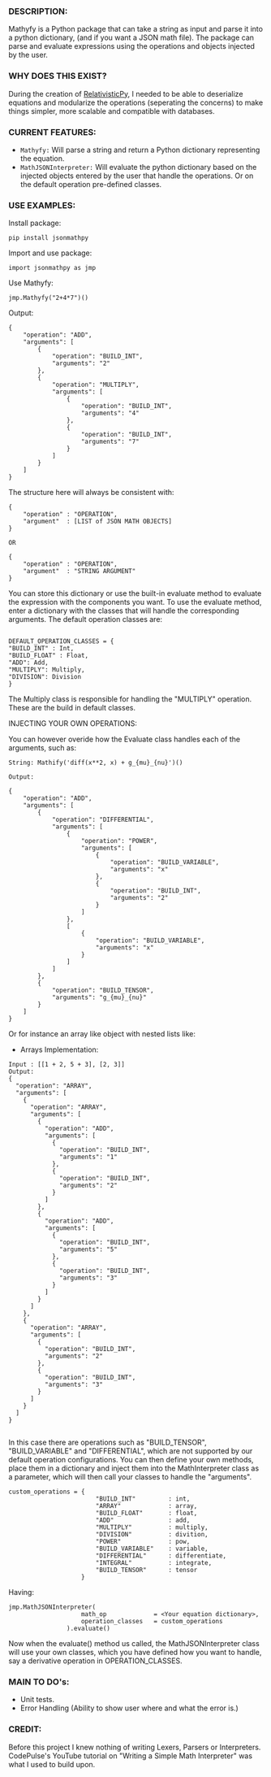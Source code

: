 ### DESCRIPTION:

Mathyfy is a Python package that can take a string as input and parse it into a python dictionary, (and if you want a JSON math file). The package can parse and evaluate expressions using the operations and objects injected by the user.

### WHY DOES THIS EXIST?

During the creation of [RelativisticPy](https://github.com/cottrellashley/relativisticpy), I needed to be able to deserialize equations and modularize the operations (seperating the concerns) to make things simpler, more scalable and compatible with databases.

### CURRENT FEATURES:

- `Mathyfy:` Will parse a string and return a Python dictionary representing the equation.
- `MathJSONInterpreter:` Will evaluate the python dictionary based on the injected objects entered by the user that handle the operations. Or on the default operation pre-defined classes.

### USE EXAMPLES:

Install package:
```
pip install jsonmathpy
```

Import and use package:

```
import jsonmathpy as jmp
```

Use Mathyfy:

```
jmp.Mathyfy("2+4*7")()
```
Output:
```
{
    "operation": "ADD",
    "arguments": [
        {
            "operation": "BUILD_INT",
            "arguments": "2"
        },
        {
            "operation": "MULTIPLY",
            "arguments": [
                {
                    "operation": "BUILD_INT",
                    "arguments": "4"
                },
                {
                    "operation": "BUILD_INT",
                    "arguments": "7"
                }
            ]
        }
    ]
}
```
The structure here will always be consistent with:
```
{
    "operation" : "OPERATION",
    "argument"  : [LIST of JSON MATH OBJECTS]
}

OR 

{
    "operation" : "OPERATION",
    "argument"  : "STRING ARGUMENT"
}
```
You can store this dictionary or use the built-in evaluate method to evaluate the expression with the components you want. To use the evaluate method, enter a dictionary with the classes that will handle the corresponding arguments. The default operation classes are:
```

DEFAULT_OPERATION_CLASSES = {
"BUILD_INT" : Int,
"BUILD_FLOAT" : Float,
"ADD": Add,
"MULTIPLY": Multiply,
"DIVISION": Division
}
```
The Multiply class is responsible for handling the "MULTIPLY" operation. These are the build in default classes.

INJECTING YOUR OWN OPERATIONS:

You can however overide how the Evaluate class handles each of the arguments, such as:
```
String: Mathify('diff(x**2, x) + g_{mu}_{nu}')()
```
```
Output:

{
    "operation": "ADD",
    "arguments": [
        {
            "operation": "DIFFERENTIAL",
            "arguments": [
                {
                    "operation": "POWER",
                    "arguments": [
                        {
                            "operation": "BUILD_VARIABLE",
                            "arguments": "x"
                        },
                        {
                            "operation": "BUILD_INT",
                            "arguments": "2"
                        }
                    ]
                },
                [
                    {
                        "operation": "BUILD_VARIABLE",
                        "arguments": "x"
                    }
                ]
            ]
        },
        {
            "operation": "BUILD_TENSOR",
            "arguments": "g_{mu}_{nu}"
        }
    ]
}
```

Or for instance an array like object with nested lists like:

- Arrays Implementation:

```
Input : [[1 + 2, 5 + 3], [2, 3]]
Output:
{
  "operation": "ARRAY",
  "arguments": [
    {
      "operation": "ARRAY",
      "arguments": [
        {
          "operation": "ADD",
          "arguments": [
            {
              "operation": "BUILD_INT",
              "arguments": "1"
            },
            {
              "operation": "BUILD_INT",
              "arguments": "2"
            }
          ]
        },
        {
          "operation": "ADD",
          "arguments": [
            {
              "operation": "BUILD_INT",
              "arguments": "5"
            },
            {
              "operation": "BUILD_INT",
              "arguments": "3"
            }
          ]
        }
      ]
    },
    {
      "operation": "ARRAY",
      "arguments": [
        {
          "operation": "BUILD_INT",
          "arguments": "2"
        },
        {
          "operation": "BUILD_INT",
          "arguments": "3"
        }
      ]
    }
  ]
}


```

In this case there are operations such as "BUILD_TENSOR", "BUILD_VARIABLE" and "DIFFERENTIAL", which are not supported by our default operation configurations. You can then define your own methods, place them in a dictionary and inject them into the MathInterpreter class as a parameter, which will then call your classes to handle the "arguments".
```
custom_operations = {
                        "BUILD_INT"         : int,
                        "ARRAY"             : array,
                        "BUILD_FLOAT"       : float,
                        "ADD"               : add,
                        "MULTIPLY"          : multiply,
                        "DIVISION"          : divition,
                        "POWER"             : pow,
                        "BUILD_VARIABLE"    : variable,
                        "DIFFERENTIAL"      : differentiate,
                        "INTEGRAL"          : integrate,
                        "BUILD_TENSOR"      : tensor
                    }
```

Having:

```
jmp.MathJSONInterpreter(
                    math_op             = <Your equation dictionary>, 
                    operation_classes   = custom_operations
                ).evaluate()
```

Now when the evaluate() method us called, the MathJSONInterpreter class will use your own classes, which you have defined how you want to handle, say a derivative operation in OPERATION_CLASSES.

### MAIN TO DO's:

- Unit tests.
- Error Handling (Ability to show user where and what the error is.)

### CREDIT:

Before this project I knew nothing of writing Lexers, Parsers or Interpreters. CodePulse's YouTube tutorial on "Writing a Simple Math Interpreter" was what I used to build upon.